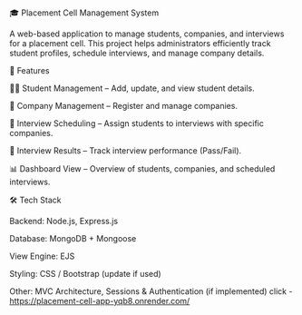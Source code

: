 
🎓 Placement Cell Management System

A web-based application to manage students, companies, and interviews for a placement cell.
This project helps administrators efficiently track student profiles, schedule interviews, and manage company details.

🚀 Features

👨‍🎓 Student Management – Add, update, and view student details.

🏢 Company Management – Register and manage companies.

📅 Interview Scheduling – Assign students to interviews with specific companies.

📝 Interview Results – Track interview performance (Pass/Fail).

📊 Dashboard View – Overview of students, companies, and scheduled interviews.

🛠️ Tech Stack

Backend: Node.js, Express.js

Database: MongoDB + Mongoose

View Engine: EJS

Styling: CSS / Bootstrap (update if used)

Other: MVC Architecture, Sessions & Authentication (if implemented)
click - https://placement-cell-app-yqb8.onrender.com/
